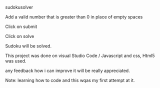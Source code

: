 sudokusolver

Add a valid number that is greater than 0 in place of empty spaces

Click on submit

Click on solve

Sudoku will be solved.

This project was done on visual Studio Code / Javascript and css, Html5 was used.

any feedback how i can improve it will be really appreciated.

Note: learning how to code and this wqas my first attempt at it.
